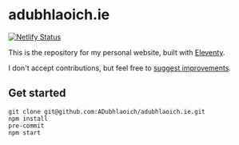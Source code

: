 # adubhlaoich.ie

[![Netlify Status](https://api.netlify.com/api/v1/badges/3da6e5ca-ac96-4e9a-9afd-024443096f09/deploy-status)](https://app.netlify.com/sites/adubhlaoich/deploys)

This is the repository for my personal website, built with [Eleventy](https://www.11ty.dev/).

I don't accept contributions, but feel free to [suggest improvements](https://en.wikipedia.org/wiki/Ward_Cunningham#Law).

## Get started

```shell
git clone git@github.com:ADubhlaoich/adubhlaoich.ie.git
npm install
pre-commit
npm start
```
